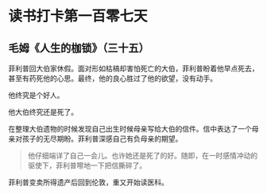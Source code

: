 ﻿读书打卡第一百零七天
===

毛姆《人生的枷锁》（三十五）
---

菲利普回大伯家休假。面对形如枯槁却害怕死亡的大伯，菲利普盼着他早点死去，甚至有药死他的心思。最终，他的良心胜过了他的欲望，没有动手。

他终究是个好人。

他大伯终究还是死了。

在整理大伯遗物的时候发现自己出生时候母亲写给大伯的信件。信中表达了一个母亲对孩子的无尽期盼。菲利普深感自己有负母亲的期望。

> 他仔细端详了自己一会儿。也许她还是死了的好。随即，在一时感情冲动的驱使下，菲利普嚓地一下把信撕碎了。

菲利普变卖所得遗产后回到伦敦，重又开始读医科。